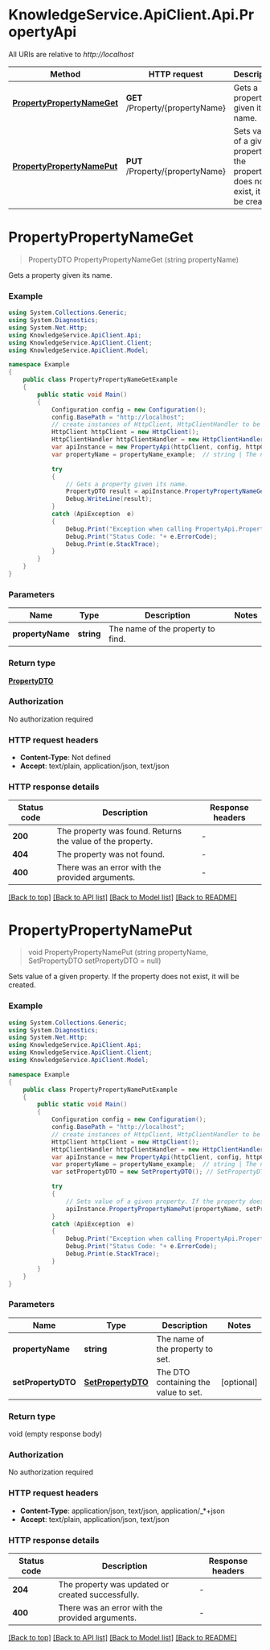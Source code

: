 # KnowledgeService.ApiClient.Api.PropertyApi

All URIs are relative to *http://localhost*

Method | HTTP request | Description
------------- | ------------- | -------------
[**PropertyPropertyNameGet**](PropertyApi.md#propertypropertynameget) | **GET** /Property/{propertyName} | Gets a property given its name.
[**PropertyPropertyNamePut**](PropertyApi.md#propertypropertynameput) | **PUT** /Property/{propertyName} | Sets value of a given property. If the property does not exist, it will be created.


<a name="propertypropertynameget"></a>
# **PropertyPropertyNameGet**
> PropertyDTO PropertyPropertyNameGet (string propertyName)

Gets a property given its name.

### Example
```csharp
using System.Collections.Generic;
using System.Diagnostics;
using System.Net.Http;
using KnowledgeService.ApiClient.Api;
using KnowledgeService.ApiClient.Client;
using KnowledgeService.ApiClient.Model;

namespace Example
{
    public class PropertyPropertyNameGetExample
    {
        public static void Main()
        {
            Configuration config = new Configuration();
            config.BasePath = "http://localhost";
            // create instances of HttpClient, HttpClientHandler to be reused later with different Api classes
            HttpClient httpClient = new HttpClient();
            HttpClientHandler httpClientHandler = new HttpClientHandler();
            var apiInstance = new PropertyApi(httpClient, config, httpClientHandler);
            var propertyName = propertyName_example;  // string | The name of the property to find.

            try
            {
                // Gets a property given its name.
                PropertyDTO result = apiInstance.PropertyPropertyNameGet(propertyName);
                Debug.WriteLine(result);
            }
            catch (ApiException  e)
            {
                Debug.Print("Exception when calling PropertyApi.PropertyPropertyNameGet: " + e.Message );
                Debug.Print("Status Code: "+ e.ErrorCode);
                Debug.Print(e.StackTrace);
            }
        }
    }
}
```

### Parameters

Name | Type | Description  | Notes
------------- | ------------- | ------------- | -------------
 **propertyName** | **string**| The name of the property to find. | 

### Return type

[**PropertyDTO**](PropertyDTO.md)

### Authorization

No authorization required

### HTTP request headers

 - **Content-Type**: Not defined
 - **Accept**: text/plain, application/json, text/json


### HTTP response details
| Status code | Description | Response headers |
|-------------|-------------|------------------|
| **200** | The property was found. Returns the value of the property. |  -  |
| **404** | The property was not found. |  -  |
| **400** | There was an error with the provided arguments. |  -  |

[[Back to top]](#) [[Back to API list]](../README.md#documentation-for-api-endpoints) [[Back to Model list]](../README.md#documentation-for-models) [[Back to README]](../README.md)

<a name="propertypropertynameput"></a>
# **PropertyPropertyNamePut**
> void PropertyPropertyNamePut (string propertyName, SetPropertyDTO setPropertyDTO = null)

Sets value of a given property. If the property does not exist, it will be created.

### Example
```csharp
using System.Collections.Generic;
using System.Diagnostics;
using System.Net.Http;
using KnowledgeService.ApiClient.Api;
using KnowledgeService.ApiClient.Client;
using KnowledgeService.ApiClient.Model;

namespace Example
{
    public class PropertyPropertyNamePutExample
    {
        public static void Main()
        {
            Configuration config = new Configuration();
            config.BasePath = "http://localhost";
            // create instances of HttpClient, HttpClientHandler to be reused later with different Api classes
            HttpClient httpClient = new HttpClient();
            HttpClientHandler httpClientHandler = new HttpClientHandler();
            var apiInstance = new PropertyApi(httpClient, config, httpClientHandler);
            var propertyName = propertyName_example;  // string | The name of the property to set.
            var setPropertyDTO = new SetPropertyDTO(); // SetPropertyDTO | The DTO containing the value to set. (optional) 

            try
            {
                // Sets value of a given property. If the property does not exist, it will be created.
                apiInstance.PropertyPropertyNamePut(propertyName, setPropertyDTO);
            }
            catch (ApiException  e)
            {
                Debug.Print("Exception when calling PropertyApi.PropertyPropertyNamePut: " + e.Message );
                Debug.Print("Status Code: "+ e.ErrorCode);
                Debug.Print(e.StackTrace);
            }
        }
    }
}
```

### Parameters

Name | Type | Description  | Notes
------------- | ------------- | ------------- | -------------
 **propertyName** | **string**| The name of the property to set. | 
 **setPropertyDTO** | [**SetPropertyDTO**](SetPropertyDTO.md)| The DTO containing the value to set. | [optional] 

### Return type

void (empty response body)

### Authorization

No authorization required

### HTTP request headers

 - **Content-Type**: application/json, text/json, application/_*+json
 - **Accept**: text/plain, application/json, text/json


### HTTP response details
| Status code | Description | Response headers |
|-------------|-------------|------------------|
| **204** | The property was updated or created successfully. |  -  |
| **400** | There was an error with the provided arguments. |  -  |

[[Back to top]](#) [[Back to API list]](../README.md#documentation-for-api-endpoints) [[Back to Model list]](../README.md#documentation-for-models) [[Back to README]](../README.md)

